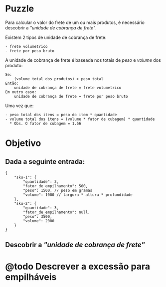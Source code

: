# Puzzle

Para calcular o valor do frete de um ou mais produtos, é necessário descobrir a *"unidade de cobrança de frete"*.

Existem 2 tipos de unidade de cobrança de frete:

	- frete volumetrico
	- frete por peso bruto

A unidade de cobrança de frete é baseada nos totais de _peso_ e _volume_ dos produto:

	Se:
		(volume total dos produtos) > peso total
	Então:
		unidade de cobrança de frete = frete volumetrico
	Em outro caso:
		unidade de cobrança de frete = frete por peso bruto

Uma vez que:

	- peso total dos itens = peso do item * quantidade
	- volume total dos itens = (volume * fator de cubagem) * quantidade
	  * Obs. O fator de cubagem = 1.66

# Objetivo

## Dada a seguinte entrada:
	{
	    "sku-1": {
	        "quantidade": 3,
	        "fator_de_empilhamento": 500,
	        "peso": 1500, // peso em gramas
	        "volume": 1000 // largura * altura * profundidade
	    },
	    "sku-2": {
	        "quantidade": 3,
	        "fator_de_empilhamento": null,
	        "peso": 3500,
	        "volume": 2000
	    }
	}

## Descobrir a _"unidade de cobrança de frete"_

# @todo Descrever a excessão para empilháveis
